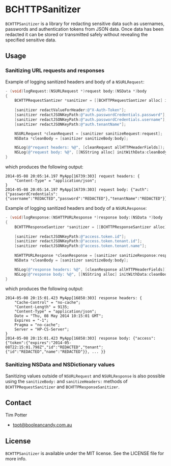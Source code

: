 # BCHTTPSanitizer

`BCHTTPSanitizer` is a library for redacting sensitive data such as
usernames, passwords and authentication tokens from JSON data.  Once
data has been redacted it can be stored or transmitted safely without
revealing the specified sensitive data.

## Usage

### Sanitizing URL requests and responses

Example of logging sanitized headers and body of a `NSURLRequest`:

``` objective-c
- (void)logRequest:(NSURLRequest *)request body:(NSData *)body
{
    BCHTTPRequestSantizer *sanitizer = [[BCHTTPRequestSantizer alloc] init];
    
    [sanitizer redactValueForHeader:@"X-Auth-Token"];
    [sanitizer redactJSONKeyPath:@"auth.passwordCredentials.password"];
    [sanitizer redactJSONKeyPath:@"auth.passwordCredentials.username"];
    [sanitizer redactJSONKeyPath:@"auth.tenantName"];

    NSURLRequest *cleanRequest = [sanitizer sanitizeRequest:request];
    NSData *cleanBody = [sanitizer sanitizeBody:body];

    NSLog(@"request headers: %@", [cleanRequest allHTTPHeaderFields]);
    NSLog(@"request body: %@", [[NSString alloc] initWithData:cleanBody encoding:NSUTF8StringEncoding]);
}
```

which produces the following output:

```
2014-05-08 20:05:14.197 MyApp[16739:303] request headers: {
    "Content-Type" = "application/json";
}
2014-05-08 20:05:14.197 MyApp[16739:303] request body: {"auth":{"passwordCredentials":{"username":"REDACTED","password":"REDACTED"},"tenantName":"REDACTED"}}
```

Example of logging sanitized headers and body of a `NSURLResponse`:

``` objective-c
- (void)logResponse:(NSHTTPURLResponse *)response body:(NSData *)body
{
    BCHTTPResponseSantizer *sanitizer = [[BCHTTPResponseSantizer alloc] init];
    
    [sanitizer redactJSONKeyPath:@"access.token.id"];
    [sanitizer redactJSONKeyPath:@"access.token.tenant.id"];
    [sanitizer redactJSONKeyPath:@"access.token.tenant.name"];
    
    NSHTTPURLResponse *cleanResponse = [sanitizer sanitizeResponse:response];
    NSData *cleanBody = [sanitizer sanitizeBody:body];

    NSLog(@"response headers: %@", [cleanResponse allHTTPHeaderFields]);
    NSLog(@"response body: %@", [[NSString alloc] initWithData:cleanBody encoding:NSUTF8StringEncoding]);
}
```

which produces the following output:

```
2014-05-08 20:15:01.423 MyApp[16858:303] response headers: {
    "Cache-Control" = "no-cache";
    "Content-Length" = 9135;
    "Content-Type" = "application/json";
    Date = "Thu, 08 May 2014 10:15:01 GMT";
    Expires = "-1";
    Pragma = "no-cache";
    Server = "HP-CS-Server";
}
2014-05-08 20:15:01.423 MyApp[16858:303] response body: {"access":{"token":{"expires":"2014-05-08T22:15:01.798Z","id":"REDACTED","tenant":{"id":"REDACTED","name":"REDACTED"}}, ... }}
```

### Sanitizing NSData and NSDictionary values

Sanitizing values outside of `NSURLRequest` and `NSURLResponse` is
also possible using the `sanitizeBody:` and `sanitizeHeaders:` methods of
`BCHTTPRequestSanitizer` and `BCHTTPResponseSanitizer`.

## Contact

Tim Potter

- tpot@booleancandy.com.au

## License

`BCHTTPSanitizer` is available under the MIT license. See the LICENSE
file for more info.
